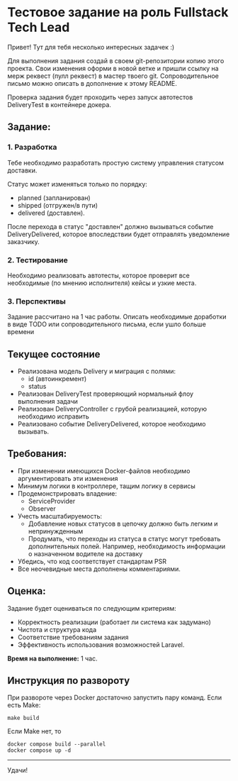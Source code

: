# Тестовое задание на роль Fullstack Tech Lead

Привет!
Тут для тебя несколько интересных задачек :)

Для выполнения задания создай в своем git-репозитории копию этого проекта. Свои изменения оформи в новой ветке и пришли ссылку на мерж реквест (пулл реквест) в мастер твоего git. 
Сопроводительное письмо можно описать в дополнение к этому README.

Проверка задания будет проходить через запуск автотестов DeliveryTest в контейнере докера.

## Задание:

### 1. Разработка

Тебе необходимо разработать простую систему управления статусом доставки.

Статус может изменяться только по порядку:
- planned (запланирован)
- shipped (отгружен/в пути)
- delivered (доставлен).

После перехода в статус "доставлен" должно вызываться событие DeliveryDelivered, которое впоследствии будет
отправлять уведомление заказчику.

### 2. Тестирование

Необходимо реализовать автотесты, которое проверит все необходимые (по мнению исполнителя) кейсы и узкие места.

### 3. Перспективы

Задание рассчитано на 1 час работы. Описать необходимые доработки в виде TODO или сопроводительного письма, если ушло больше времени

## Текущее состояние

- Реализована модель Delivery и миграция с полями:
  - id (автоинкремент)
  - status
- Реализован DeliveryTest проверяющий нормальный флоу выполнения задачи
- Реализован DeliveryController с грубой реализацией, которую необходимо исправить
- Реализовано событие DeliveryDelivered, которое необходимо вызывать.

## Требования:

- При изменении имеющихся Docker-файлов необходимо аргументировать эти изменения
- Минимум логики в контроллере, тащим логику в сервисы
- Продемонстрировать владение:
   - ServiceProvider
   - Observer
- Учесть масштабируемость:
   - Добавление новых статусов в цепочку должно быть легким и непринужденным
   - Продумать, что переходы из статуса в статус могут требовать дополнительных полей. Например, необходимость информации о назначенном водителе на доставку
- Убедись, что код соответствует стандартам PSR
- Все неочевидные места дополнены комментариями.

## Оценка:

Задание будет оцениваться по следующим критериям:

- Корректность реализации (работает ли система как задумано)
- Чистота и структура кода
- Соответствие требованиям задания
- Эффективность использования возможностей Laravel.

**Время на выполнение:** 1 час.

## Инструкция по развороту

При развороте через Docker достаточно запустить пару команд. Если есть Make:

```
make build
```
Если Make нет, то 
```
docker compose build --parallel
docker compose up -d
```

---

Удачи!
